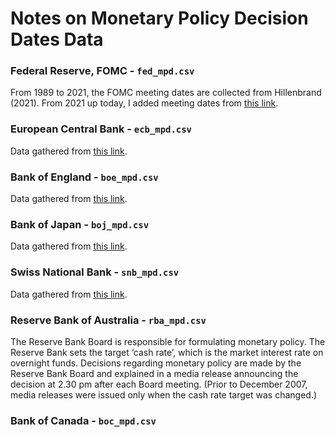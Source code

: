 # Notes on Monetary Policy Decision Dates Data

### Federal Reserve, FOMC - `fed_mpd.csv`
From 1989 to 2021, the FOMC meeting dates are collected from Hillenbrand (2021). From 2021 up today, I added meeting dates from [this link](https://www.federalreserve.gov/monetarypolicy/fomccalendars.htm).

### European Central Bank - `ecb_mpd.csv`
Data gathered from [this link](https://www.ecb.europa.eu/press/govcdec/mopo/html/index.en.html).

### Bank of England - `boe_mpd.csv`
Data gathered from [this link](https://www.bankofengland.co.uk/monetary-policy-summary-and-minutes/monetary-policy-summary-and-minutes).

### Bank of Japan - `boj_mpd.csv`
Data gathered from [this link](https://www.boj.or.jp/en/mopo/mpmdeci/mpr_2002/index.htm).

### Swiss National Bank - `snb_mpd.csv`
Data gathered from [this link](https://www.snb.ch/en/the-snb/mandates-goals/monetary-policy/decisions).

### Reserve Bank of Australia - `rba_mpd.csv`
The Reserve Bank Board is responsible for formulating monetary policy. The Reserve Bank sets the target ‘cash rate’, which is the market interest rate on overnight funds. Decisions regarding monetary policy are made by the Reserve Bank Board and explained in a media release announcing the decision at 2.30 pm after each Board meeting. (Prior to December 2007, media releases were issued only when the cash rate target was changed.) 

### Bank of Canada - `boc_mpd.csv`

